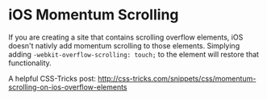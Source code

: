 # iOS Momentum Scrolling

If you are creating a site that contains scrolling overflow elements, iOS doesn't nativly add momentum scrolling to those elements. Simplying adding `-webkit-overflow-scrolling: touch;` to the element will restore that functionality.

A helpful CSS-Tricks post: http://css-tricks.com/snippets/css/momentum-scrolling-on-ios-overflow-elements
